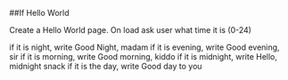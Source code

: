 ##If Hello World

Create a Hello World page. On load ask user what time it is (0-24)

if it is night, write Good Night, madam
if it is evening, write Good evening, sir
if it is morning, write Good morning, kiddo
if it is midnight, write Hello, midnight snack
if it is the day, write Good day to you